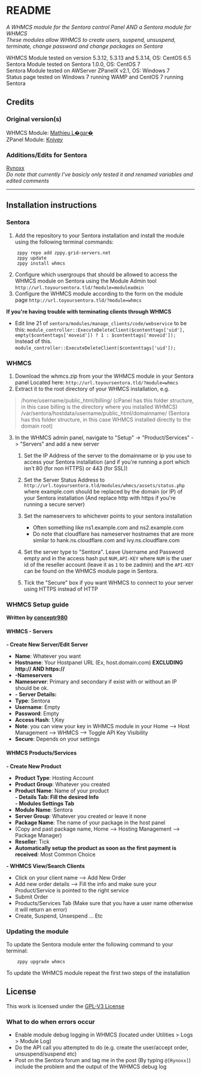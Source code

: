 # README #
_A WHMCS module for the Sentora control Panel AND a Sentora module for WHMCS_  
_These modules allow WHMCS to create users, suspend, unsuspend, terminate, change password and change packages on Sentora_

WHMCS Module tested on version 5.3.12, 5.3.13 and 5.3.14, OS: CentOS 6.5  
Sentora Module tested on Sentora 1.0.0, OS: CentOS 7  
Sentora Module tested on AWServer ZPanelX v2.1, OS: Windows 7  
Status page tested on Windows 7 running WAMP and CentOS 7 running Sentora


## Credits ##

### Original version(s) ###
WHMCS Module: [Mathieu L�gar�](mailto:levelkro@yahoo.ca)  
ZPanel Module: [Knivey](https://github.com/knivey/)

### Additions/Edits for Sentora ###
[Rynoxx](https://github.com/rynoxx)  
_Do note that currently I've basicly only tested it and renamed variables and edited comments_

- - -

## Installation instructions ##

### Sentora ###
1. Add the repository to your Sentora installation and install the module using the following terminal commands:  
```
	zppy repo add zppy.grid-servers.net
	zppy update
	zppy install whmcs
```
2. Configure which usergroups that should be allowed to access the WHMCS module on Sentora using the Module Admin tool `http://url.toyoursentora.tld/?module=moduleadmin`
3. Configure the WHMCS module according to the form on the module page `http://url.toyoursentora.tld/?module=whmcs`

**If you're having trouble with terminating clients through WHMCS**
* Edit line 21 of `sentora/modules/manage_clients/code/webservice` to be this:
`module_controller::ExecuteDeleteClient($contenttags['uid'], empty($contenttags['moveid']) ? 1 : $contenttags['moveid']);`
Instead of this.
`module_controller::ExecuteDeleteClient($contenttags['uid']);`

### WHMCS ###

1. Download the whmcs.zip from your the WHMCS module in your Sentora panel Located here: `http://url.toyoursentora.tld/?module=whmcs`
2. Extract it to the root directory of your WHMCS installation, e.g.
> /home/username/public_html/billing/ (cPanel has this folder structure, in this case billing is the directory where you installed WHMCS)  
> /var/sentora/hostdata/username/public_html/domainname/ (Sentora has this folder structure, in this case WHMCS installed directly to the domain root)  

3. In the WHMCS admin panel, navigate to "Setup" -> "Product/Services" -> "Servers" and add a new server
	1. Set the IP Address of the server to the domainname or ip you use to access your Sentora installation (and if you're running a port which isn't 80 (for non HTTPS) or 443 (for SSL))

	2. Set the Server Status Address to `http://url.toyoursentora.tld/modules/whmcs/assets/status.php` where example.com should be replaced by the domain (or IP) of your Sentora installation (And replace http with https if you're running a secure server)

	3. Set the nameservers to whichever points to your sentora installation
		* Often something like ns1.example.com and ns2.example.com
		* Do note that cloudflare has nameserver hostnames that are more similar to hank.ns.cloudflare.com and ivy.ns.cloudflare.com

	4. Set the server type to "Sentora". Leave Username and Password empty and in the access hash put `NUM,API-KEY` where `NUM` is the user id of the reseller account (leave it as `1` to be zadmin) and the `API-KEY` can be found on the WHMCS module page in Sentora.

	5. Tick the "Secure" box if you want WHMCS to connect to your server using HTTPS instead of HTTP

### WHMCS Setup guide ###
**Written by [conceptr980](http://forums.sentora.org/member.php?action=profile&uid=1196 "Conceptr980s profile on the Sentora forum")**

#### WHMCS - Servers ####
**- Create New Server/Edit Server**
* **Name**: Whatever you want
* **Hostname**: Your Hostpanel URL (Ex, host.domain.com) **EXCLUDING http:// AND https://**
* **-Nameservers**
* **Nameserver**: Primary and secondary if exist with or without an IP should be ok.
* **- Server Details:**
* **Type**: Sentora
* **Username**: Empty
* **Password**: Empty
* **Access Hash**: 1,Key
* **Note**: you can view your key in WHMCS module in your Home --> Host Management --> WHMCS --> Toggle API Key Visibility
* **Secure**: Depends on your settings

#### WHMCS Products/Services ####
**- Create New Product**
* **Product Type**: Hosting Account
* **Product Group**: Whatever you created
* **Product Name**: Name of your product  
**- Details Tab: Fill the desired Info**  
**- Modules Settings Tab**
* **Module Name**: Sentora
* **Server Group**: Whatever you created or leave it none
* **Package Name**: The name of your package in the host panel
* (Copy and past package name, Home --> Hosting Management --> Package Manager)
* **Reseller**: Tick
* **Automatically setup the product as soon as the first payment is received**: Most Common Choice

**- WHMCS View/Search Clients**
* Click on your client name --> Add New Order
* Add new order details --> Fill the info and make sure your Product/Service is pointed to the right service
* Submit Order
* Products/Services Tab (Make sure that you have a user name otherwise it will return an error)
* Create, Suspend, Unsespend ... Etc

### Updating the module ###
To update the Sentora module enter the following command to your terminal:  
```
	zppy upgrade whmcs
```  
To update the WHMCS module repeat the first two steps of the installation

## License ##

This work is licensed under the [GPL-V3 License](LICENSE)

### What to do when errors occur ###
* Enable module debug logging in WHMCS (located under Utilities > Logs > Module Log)
* Do the API call you attempted to do (e.g. create the user/accept order, unsuspend/suspend etc)
* Post on the Sentora forum and tag me in the post (By typing `@[Rynoxx]`) include the problem and the output of the WHMCS debug log
